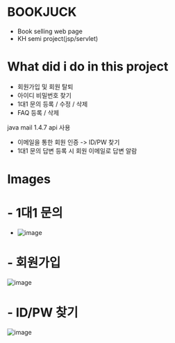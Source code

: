 # BOOKJUCK
- Book selling web page 
- KH semi project(jsp/servlet)


# What did i do in this project 
- 회원가입 및 회원 탈퇴 
- 아이디 비밀번호 찾기 
- 1대1 문의 등록 / 수정 / 삭제
- FAQ 등록 / 삭제

java mail 1.4.7 api 사용
- 이메일을 통한 회원 인증 -> ID/PW 찾기 
- 1대1 문의 답변 등록 시 회원 이메일로 답변 알람 

# Images
# - 1대1 문의
- ![image](https://user-images.githubusercontent.com/96643592/152723700-e95b3447-222f-4d2a-b990-2ae236f7f17d.png)

# - 회원가입
![image](https://user-images.githubusercontent.com/96643592/152723834-2bcd5170-ecd8-4770-976b-f62c0b448954.png)

# - ID/PW 찾기
![image](https://user-images.githubusercontent.com/96643592/152723870-f7d4508c-84f7-4230-8704-27741e081641.png)

